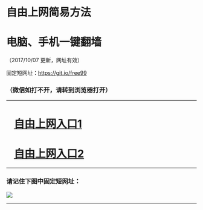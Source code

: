 ﻿# 自由上网简易方法

# 电脑、手机一键翻墙

（2017/10/07 更新，网址有效）

固定短网址：https://git.io/free99

### （微信如打不开，请转到浏览器打开）


***





# &nbsp;&nbsp; <a href="http://ft2881522713.fwq-tz-1001.info/fwqtz01.html?t=10070012147 " target="_blank">自由上网入口1</a>
# &nbsp;&nbsp; <a href="http://ft1711011844.fwq-tz-1002.info/fwqtz02.html?t=100700131464 " target="_blank">自由上网入口2</a>
***

### 请记住下图中固定短网址：

<img src="https://s3-us-west-2.amazonaws.com/fwq-1001/yjfq-20170905okok.png" /> 


***


